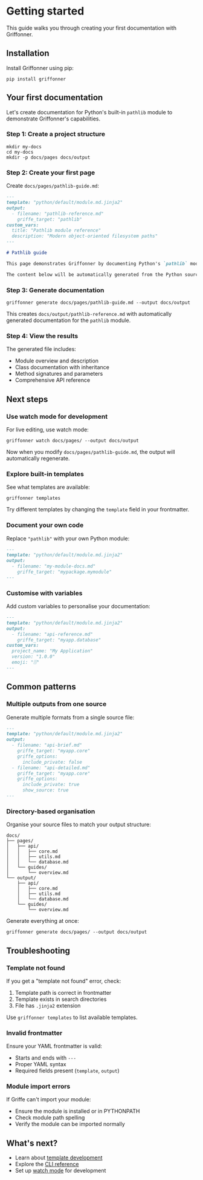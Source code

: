 # Getting started

This guide walks you through creating your first documentation with Griffonner.

## Installation

Install Griffonner using pip:

```shell
pip install griffonner
```

## Your first documentation

Let's create documentation for Python's built-in `pathlib` module to demonstrate Griffonner's capabilities.

### Step 1: Create a project structure

```shell
mkdir my-docs
cd my-docs
mkdir -p docs/pages docs/output
```

### Step 2: Create your first page

Create `docs/pages/pathlib-guide.md`:

```markdown
---
template: "python/default/module.md.jinja2"
output:
  - filename: "pathlib-reference.md"
    griffe_target: "pathlib"
custom_vars:
  title: "Pathlib module reference"
  description: "Modern object-oriented filesystem paths"
---

# Pathlib guide

This page demonstrates Griffonner by documenting Python's `pathlib` module.

The content below will be automatically generated from the Python source code.
```

### Step 3: Generate documentation

```shell
griffonner generate docs/pages/pathlib-guide.md --output docs/output
```

This creates `docs/output/pathlib-reference.md` with automatically generated documentation for the `pathlib` module.

### Step 4: View the results

The generated file includes:

- Module overview and description
- Class documentation with inheritance
- Method signatures and parameters  
- Comprehensive API reference

## Next steps

### Use watch mode for development

For live editing, use watch mode:

```shell
griffonner watch docs/pages/ --output docs/output
```

Now when you modify `docs/pages/pathlib-guide.md`, the output will automatically regenerate.

### Explore built-in templates

See what templates are available:

```shell
griffonner templates
```

Try different templates by changing the `template` field in your frontmatter.

### Document your own code

Replace `"pathlib"` with your own Python module:

```markdown
---
template: "python/default/module.md.jinja2"
output:
  - filename: "my-module-docs.md"
    griffe_target: "mypackage.mymodule"
---
```

### Customise with variables

Add custom variables to personalise your documentation:

```markdown
---
template: "python/default/module.md.jinja2"
output:
  - filename: "api-reference.md"
    griffe_target: "myapp.database"
custom_vars:
  project_name: "My Application"
  version: "1.0.0"
  emoji: "🗄️"
---
```

## Common patterns

### Multiple outputs from one source

Generate multiple formats from a single source file:

```markdown
---
template: "python/default/module.md.jinja2"
output:
  - filename: "api-brief.md"
    griffe_target: "myapp.core"
    griffe_options:
      include_private: false
  - filename: "api-detailed.md" 
    griffe_target: "myapp.core"
    griffe_options:
      include_private: true
      show_source: true
---
```

### Directory-based organisation

Organise your source files to match your output structure:

```
docs/
├── pages/
│   ├── api/
│   │   ├── core.md
│   │   ├── utils.md
│   │   └── database.md
│   └── guides/
│       └── overview.md
└── output/
    ├── api/
    │   ├── core.md
    │   ├── utils.md
    │   └── database.md
    └── guides/
        └── overview.md
```

Generate everything at once:

```shell
griffonner generate docs/pages/ --output docs/output
```

## Troubleshooting

### Template not found

If you get a "template not found" error, check:

1. Template path is correct in frontmatter
2. Template exists in search directories
3. File has `.jinja2` extension

Use `griffonner templates` to list available templates.

### Invalid frontmatter

Ensure your YAML frontmatter is valid:

- Starts and ends with `---`
- Proper YAML syntax
- Required fields present (`template`, `output`)

### Module import errors

If Griffe can't import your module:

- Ensure the module is installed or in PYTHONPATH
- Check module path spelling
- Verify the module can be imported normally

## What's next?

- Learn about [template development](../template-guides/template-development.md)
- Explore the [CLI reference](../user-guide/cli-reference.md)
- Set up [watch mode](../user-guide/watch-mode.md) for development